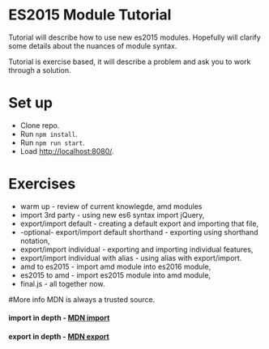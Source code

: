 # ES2015 Module Tutorial

Tutorial will describe how to use new es2015 modules.  Hopefully will clarify
some details about the nuances of module syntax.


Tutorial is exercise based, it will describe a problem and ask you to work through a solution.

# Set up
- Clone repo.
- Run `npm install`.
- Run `npm run start`.
- Load <http://localhost:8080/>.


# Exercises
- warm up - review of current knowlegde, amd modules
- import 3rd party - using new es6 syntax import jQuery,
- export/import default - creating a default export and importing that file,
- -optional- export/import default shorthand - exporting using shorthand notation,
- export/import individual - exporting and importing individual features,
- export/import individual with alias - using alias with export/import.
- amd to es2015 - import amd module into es2016 module,
- es2015 to amd - import es2015 module into amd module,
- final.js - all together now.

#More info
MDN is always a trusted source.

#### import in depth - [MDN import](https://developer.mozilla.org/en-US/docs/Web/JavaScript/Reference/Statements/import)
#### export in depth - [MDN export](https://developer.mozilla.org/en-US/docs/Web/JavaScript/Reference/Statements/export)

